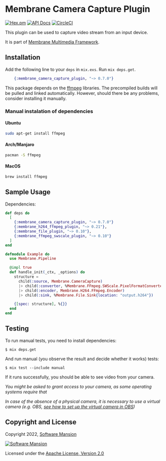 # Membrane Camera Capture Plugin

[![Hex.pm](https://img.shields.io/hexpm/v/membrane_camera_capture_plugin.svg)](https://hex.pm/packages/membrane_camera_capture_plugin)
[![API Docs](https://img.shields.io/badge/api-docs-yellow.svg?style=flat)](https://hexdocs.pm/membrane_camera_capture_plugin)
[![CircleCI](https://circleci.com/gh/membraneframework/membrane_camera_capture_plugin.svg?style=svg)](https://circleci.com/gh/membraneframework/membrane_camera_capture_plugin)

This plugin can be used to capture video stream from an input device.

It is part of [Membrane Multimedia Framework](https://membraneframework.org).

## Installation

Add the following line to your `deps` in `mix.exs`. Run `mix deps.get`.

```elixir
	{:membrane_camera_capture_plugin, "~> 0.7.0"}
```

This package depends on the [ffmpeg](https://www.ffmpeg.org) libraries. The precompiled builds will be pulled and linked automatically. However, should there be any problems, consider installing it manually.

### Manual instalation of dependencies
#### Ubuntu

```bash
sudo apt-get install ffmpeg
```

#### Arch/Manjaro

```bash
pacman -S ffmpeg
```

#### MacOS

```bash
brew install ffmpeg
```

## Sample Usage

Dependencies:

```elixir
def deps do
  [
	{:membrane_camera_capture_plugin, "~> 0.7.0"}
    {:membrane_h264_ffmpeg_plugin, "~> 0.21"},
    {:membrane_file_plugin, "~> 0.10"},
    {:membrane_ffmpeg_swscale_plugin, "~> 0.10"}
  ]
end
```

```elixir
defmodule Example do
  use Membrane.Pipeline

  @impl true
  def handle_init(_ctx, _options) do
    structure =
      child(:source, Membrane.CameraCapture)
      |> child(:converter, %Membrane.FFmpeg.SWScale.PixelFormatConverter{format: :I420})
      |> child(:encoder, Membrane.H264.FFmpeg.Encoder)
      |> child(:sink, %Membrane.File.Sink{location: "output.h264"})

    {[spec: structure], %{}}
  end
end
```

## Testing

To run manual tests, you need to install dependencies:

```shell
$ mix deps.get
```

And run manual (you observe the result and decide whether it works) tests:

```shell
$ mix test --include manual
```

If it runs successfully, you should be able to see video from your camera.

_You might be asked to grant access to your camera, as some operating systems require that_

_In case of the absence of a physical camera, it is necessary to use a virtual camera (e.g. OBS, [see how to set up the virtual camera in OBS](https://obsproject.com/kb/virtual-camera-guide))_

## Copyright and License

Copyright 2022, [Software Mansion](https://swmansion.com/?utm_source=git&utm_medium=readme&utm_campaign=membrane_camera_capture_plugin)

[![Software Mansion](https://logo.swmansion.com/logo?color=white&variant=desktop&width=200&tag=membrane-github)](https://swmansion.com/?utm_source=git&utm_medium=readme&utm_campaign=membrane_camera_capture_plugin)

Licensed under the [Apache License, Version 2.0](LICENSE)
